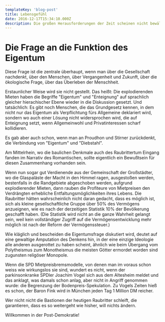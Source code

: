 ```yaml
---
templateKey: 'blog-post'
title: Lebensgefühl
date: 2016-12-17T15:34:10.000Z
description: Die großen Herausforderungen der Zeit scheinen nicht bewältigbar. Das schafft ein großes Unbehagen.
---
```



# Die Frage an die Funktion des Eigentum

Diese Frage ist die zentrale überhaupt, wenn man über die Gesellschaft nachdenkt, über den Menschen, über Vergangenheit und Zukunft, über die ökologische Frage, über das Überleben der Menschheit.

Erstaunlicher Weise wird sie nicht gestellt. Das heißt: Die explodierenden Mieten haben die Begriffe "Eigentum" und "Enteignung" auf sprachlich gleicher hierachischer Ebene wieder in die Diskussion gesetzt.
Und tatsächlich: Es gibt noch Menschen, die das Grundgesetz kennen, in dem nicht nur das Eigentum als Verpflichtung fürs Allgemeine deklariert wird, sondern wo auch einer Lösung nicht widersprochen wird, die auf Enteignung setzt, wenn Allgemeinwohl und Privatinteressen scharf kollidieren.

Es gab aber auch schon, wenn man an Proudhon und Stirner zurückdenkt, die Verbindung von "Eigentum" und "Diebstahl".

Am Mittelrhein, wo die baulichen Denkmale auch des Raubrittertum Eingang fanden im Narrativ des Romantischen, sollte eigentlich ein Bewußtsein für diesen Zusammenhang vorhanden sein. 

Wenn nun sogar gut Verdienende aus der Gemeinschaft der Großstädter, wo die Glaspaläste der Macht in den Himmel ragen, ausgestoßen werden, bestenfalls in die Randgebiete abgeschoben werden, aufgrund explodierender Mieten, dann rauben die Profiteure von Mietpreisen den Verdrängten erhebliche Entfaltungsmöglichkeiten ihres Lebens.
Die Raubritter hätten wahrscheinlich nicht daran gedacht, dass es möglich ist, sich als kleine gesellschaftliche Gruppe über 50% des Vermögens anzueignen, wie es nach der derzeitigen Statistik 10% der Bevölkerung geschafft haben.
(Die Statistik wird nicht an die ganze Wahrheit gelangt sein, weil kein vollständiger Zugriff auf die Vermögensentwicklung mehr möglich ist nach der Reform der Vermögenssteuer.)

Wie kläglich und bescheiden die Eigentumsfrage diskutiert wird, deutet auf eine gewaltige Amputation des Denkens hin, in der eine einzige Ideologie alle anderen ausgerottet zu haben scheint, ähnlich wie beim Übergang vom Polytheismus zum Monotheismus die meisten Götter ermordet worden sind zugunsten religöser Monopole.

Wenn die SPD Mietpreisbremsmodelle, von denen man im voraus schon weiss wie wirkungslos sie sind, wundert es nicht, wenn der parkinsonkranke SPDler Joachim Vogel sich aus dem Altesheim meldet und das anklagt, was damals schon anlag, aber nicht in Angriff genommen wurde: die Begrenzung der Bodenpreis-Spekulation.
Zu Vogels Zeiten hieß es schon, der Baron Fink wird in München jeden Tag 1 Million DM reicher.

Wer nicht nicht die Bastionen der heutigen Raubritter schleift, die garantieren, dass es so weitergeht wie hisher, will nichts ändern.

Willkommen in der Post-Demokratie!




